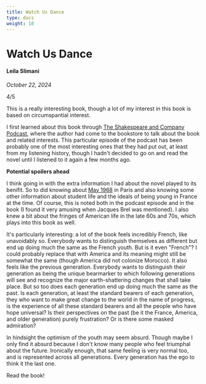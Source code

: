 ```yaml
---
title: Watch Us Dance
type: docs
weight: 10
---
```


# Watch Us Dance

#### Leila Slimani

*October 22, 2024*

4/5

This is a really interesting book, though a lot of my interest in this book is based on circumspantial interest.

I first learned about this book through [The Shakespeare and Company Podcast](https://www.shakespeareandcompany.com/podcasts/leila-slimani-on-inheritance-hippies-and-the-literature-of-disappointment), where the author had come to the bookstore to talk about the book and related interests. This particular episode of the podcast has been probably one of the most interesting ones that they had put out, at least from my listening history, though I hadn't decided to go on and read the novel until I listened to it again a few months ago.

**Potential spoilers ahead**

I think going in with the extra information I had about the novel played to its benifit. So to did knowing about [May 1968](https://en.wikipedia.org/wiki/May_68) in Paris and also knowing some other information about student life and the ideals of being young in France at the time. Of course, this is noted both in the podcast episode and in the book (I found it very amusing when Jacques Brel was mentioned). I also knew a bit about the fringes of American life in the late 60s and 70s, which plays into this book as well. 

It's particularly interesting: a lot of the book feels incredibly French, like unavoidably so. Everybody wants to distinguish themselves as different but end up doing much the same as the French youth. But is it even "French"? I could probably replace that with America and its meaning might still be somewhat the same (though America did not colonize Morocco). It also feels like the previous generation. Everybody wants to distinguish their generation as being the unique bearmarker to which following generations will see and recognize the major earth-shattering changes that shall take place. But so too does each generation end up doing much the same as the past. Is each generation, at least the standard bearers of each generation, they who want to make great change to the world in the name of progress, is the experience of all these standard bearers and all the people who have hope universal? Is their perspectives on the past (be it the France, America, and older generation) purely frustration? Or is there some masked admiration?

In hindsight the optimism of the youth may seem absurd. Though maybe I only find it absurd because I don't know many people who feel triumphal about the future. Ironically enough, that same feeling is very normal too, and is represented across all generations. Every generation has the ego to think it the last one.

Read the book!
